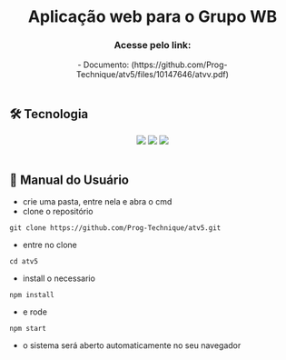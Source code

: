 <div align="center" id=topo>
    <h1> Aplicação web para o Grupo WB </h1>
    <h3> Acesse pelo link:  </h3>
    - Documento: (https://github.com/Prog-Technique/atv5/files/10147646/atvv.pdf)


</div>

<br>

## 🛠️ Tecnologia

<div align="center">
<img src="https://img.shields.io/badge/React-20232A?style=for-the-badge&logo=react&logoColor=61DAFB"/>
<img src="https://img.shields.io/badge/Node.js-339933?style=for-the-badge&logo=nodedotjs&logoColor=white"/>
<img src="https://img.shields.io/badge/JavaScript-323330?style=for-the-badge&logo=javascript&logoColor=F7DF1E"/>
</div>

<br>

## :scroll: Manual do Usuário

- crie uma pasta, entre nela e abra o cmd
- clone o repositório
~~~
git clone https://github.com/Prog-Technique/atv5.git  
~~~
    
- entre no clone 
~~~
cd atv5
~~~

- install o necessario 
~~~
npm install
~~~

- e rode
~~~   
npm start
~~~

- o sistema será aberto automaticamente no seu navegador
